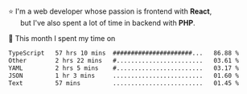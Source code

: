 ⭐ I'm a web developer whose passion is frontend with <b>React</b>,<br/>
&nbsp; &nbsp; &nbsp; but I've also spent a lot of time in backend with <b>PHP</b>.

📅 This month I spent my time on

<!--START_SECTION:waka-->

```txt
TypeScript   57 hrs 10 mins  ######################...   86.88 %
Other        2 hrs 22 mins   #........................   03.61 %
YAML         2 hrs 5 mins    #........................   03.17 %
JSON         1 hr 3 mins     .........................   01.60 %
Text         57 mins         .........................   01.45 %
```

<!--END_SECTION:waka-->
